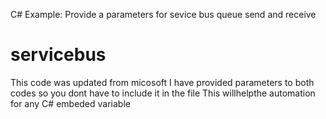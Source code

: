 C# Example:
Provide a parameters for sevice bus queue  send and receive
# servicebus
This code was updated from micosoft
I have provided parameters to both codes so you dont have to include it  in the file
This willhelpthe automation for any C# embeded variable
